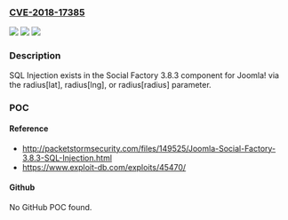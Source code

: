 ### [CVE-2018-17385](https://cve.mitre.org/cgi-bin/cvename.cgi?name=CVE-2018-17385)
![](https://img.shields.io/static/v1?label=Product&message=n%2Fa&color=blue)
![](https://img.shields.io/static/v1?label=Version&message=n%2Fa&color=blue)
![](https://img.shields.io/static/v1?label=Vulnerability&message=n%2Fa&color=brighgreen)

### Description

SQL Injection exists in the Social Factory 3.8.3 component for Joomla! via the radius[lat], radius[lng], or radius[radius] parameter.

### POC

#### Reference
- http://packetstormsecurity.com/files/149525/Joomla-Social-Factory-3.8.3-SQL-Injection.html
- https://www.exploit-db.com/exploits/45470/

#### Github
No GitHub POC found.

